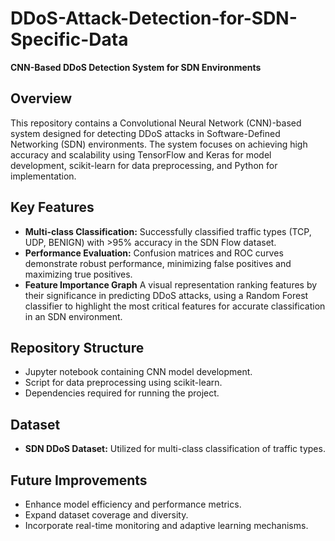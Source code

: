 # DDoS-Attack-Detection-for-SDN-Specific-Data

**CNN-Based DDoS Detection System for SDN Environments**

## Overview
This repository contains a Convolutional Neural Network (CNN)-based system designed for detecting DDoS attacks in Software-Defined Networking (SDN) environments. The system focuses on achieving high accuracy and scalability using TensorFlow and Keras for model development, scikit-learn for data preprocessing, and Python for implementation.

## Key Features
- **Multi-class Classification:** Successfully classified traffic types (TCP, UDP, BENIGN) with >95% accuracy in the SDN Flow dataset.
- **Performance Evaluation:** Confusion matrices and ROC curves demonstrate robust performance, minimizing false positives and maximizing true positives.
- **Feature Importance Graph** A visual representation ranking features by their significance in predicting DDoS attacks, using a Random Forest classifier to highlight the most critical features for accurate classification in an SDN environment.

## Repository Structure
- Jupyter notebook containing CNN model development.
- Script for data preprocessing using scikit-learn.
- Dependencies required for running the project.

## Dataset
- **SDN DDoS Dataset:** Utilized for multi-class classification of traffic types.

## Future Improvements
- Enhance model efficiency and performance metrics.
- Expand dataset coverage and diversity.
- Incorporate real-time monitoring and adaptive learning mechanisms.

